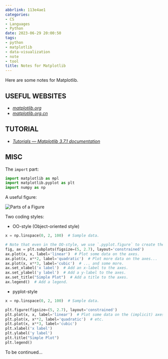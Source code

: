 ```yaml
---
abbrlink: 113e4ae1
categories:
- CS
- Languages
- Python
date: 2023-06-29 20:00:50
tags:
- python
- matplotlib
- data-visualization
- note
- tool
title: Notes for Matplotlib
---
```


Here are some notes for Matplotlib.

<!--more-->

## USEFUL WEBSITES

- _[matplotlib.org](https://matplotlib.org/)_
- _[matplotlib.org.cn](https://www.matplotlib.org.cn/)_

## TUTORIAL

- _[Tutorials — Matplotlib 3.7.1 documentation](https://matplotlib.org/stable/tutorials/index.html)_

## MISC

The `import` part:

```python
import matplotlib as mpl
import matplotlib.pyplot as plt
import numpy as np
```

A useful figure:

![Parts of a Figure](https://img.blocklune.cc/blog-imgs/cs/languages/python/notes-for-matplotlib/1.png)

Two coding styles:

- OO-style (Object-oriented style)

```python
x = np.linspace(0, 2, 100)  # Sample data.

# Note that even in the OO-style, we use `.pyplot.figure` to create the Figure.
fig, ax = plt.subplots(figsize=(5, 2.7), layout='constrained')
ax.plot(x, x, label='linear')  # Plot some data on the axes.
ax.plot(x, x**2, label='quadratic')  # Plot more data on the axes...
ax.plot(x, x**3, label='cubic')  # ... and some more.
ax.set_xlabel('x label')  # Add an x-label to the axes.
ax.set_ylabel('y label')  # Add a y-label to the axes.
ax.set_title("Simple Plot")  # Add a title to the axes.
ax.legend()  # Add a legend.
```

- pyplot-style

```python
x = np.linspace(0, 2, 100)  # Sample data.

plt.figure(figsize=(5, 2.7), layout='constrained')
plt.plot(x, x, label='linear')  # Plot some data on the (implicit) axes.
plt.plot(x, x**2, label='quadratic')  # etc.
plt.plot(x, x**3, label='cubic')
plt.xlabel('x label')
plt.ylabel('y label')
plt.title("Simple Plot")
plt.legend()
```

To be continued...